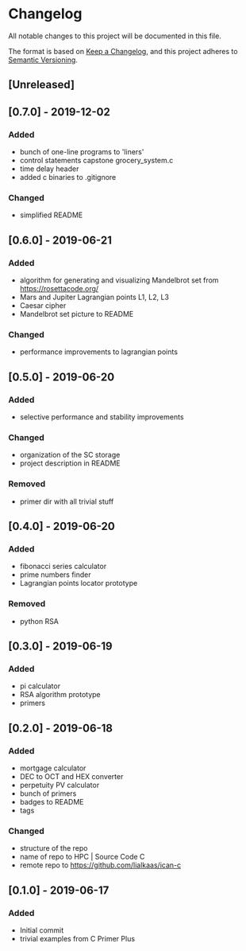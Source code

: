# Changelog
All notable changes to this project will be documented in this file.

The format is based on [Keep a Changelog](https://keepachangelog.com/en/1.0.0/),
and this project adheres to [Semantic Versioning](https://semver.org/spec/v2.0.0.html).

## [Unreleased]
## [0.7.0] - 2019-12-02
### Added
- bunch of one-line programs to 'liners'
- control statements capstone grocery_system.c
- time delay header
- added c binaries to .gitignore

### Changed
- simplified README


## [0.6.0] - 2019-06-21
### Added
- algorithm for generating and visualizing Mandelbrot set from https://rosettacode.org/
- Mars and Jupiter Lagrangian points L1, L2, L3
- Caesar cipher
- Mandelbrot set picture to README

### Changed
- performance improvements to lagrangian points


## [0.5.0] - 2019-06-20
### Added
- selective performance and stability improvements

### Changed
- organization of the SC storage
- project description in README

### Removed
- primer dir with all trivial stuff


## [0.4.0] - 2019-06-20
### Added
- fibonacci series calculator
- prime numbers finder
- Lagrangian points locator prototype

### Removed
- python RSA


## [0.3.0] - 2019-06-19
### Added
- pi calculator
- RSA algorithm prototype
- primers


## [0.2.0] - 2019-06-18
### Added
- mortgage calculator
- DEC to OCT and HEX converter
- perpetuity PV calculator
- bunch of primers
- badges to README
- tags

### Changed
- structure of the repo
- name of repo to HPC | Source Code C
- remote repo to https://github.com/lialkaas/ican-c


## [0.1.0] - 2019-06-17
### Added
- Initial commit
- trivial examples from C Primer Plus
